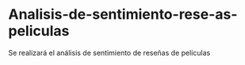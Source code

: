 # Analisis-de-sentimiento-rese-as-peliculas
Se realizará el análisis de sentimiento de reseñas de películas
